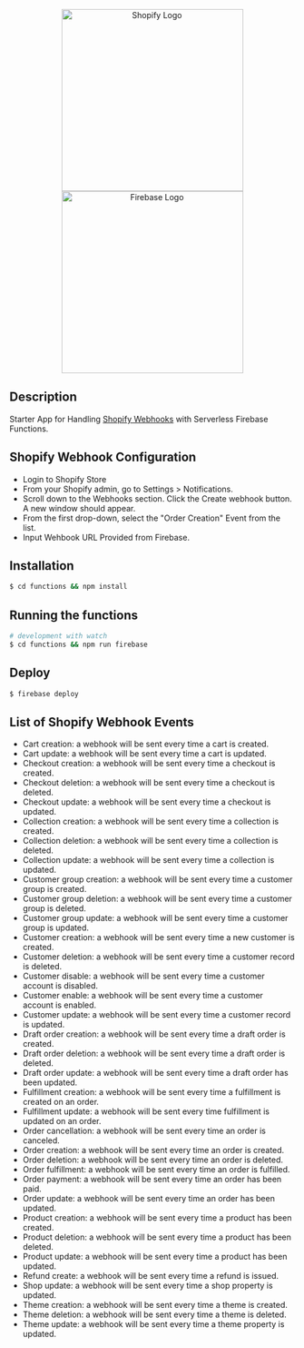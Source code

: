 <p align="center">
<a href="https://shopify.com/" target="blank"><img src="https://cdn.shopify.com/shopifycloud/brochure/assets/brand-assets/shopify-logo-main-8ee1e0052baf87fd9698ceff7cbc01cc36a89170212ad227db3ff2706e89fd04.svg" width="320" alt="Shopify Logo" /></a>
<a href="https://firebase.google.com/" target="blank"><img src="https://firebase.google.com/images/brand-guidelines/logo-built_white.png" width="320" alt="Firebase Logo" /></a>
</p>

## Description

Starter App for Handling [Shopify Webhooks](https://github.com/nestjs/nest) with Serverless Firebase Functions.

## Shopify Webhook Configuration

- Login to Shopify Store
- From your Shopify admin, go to Settings > Notifications.
- Scroll down to the Webhooks section. Click the Create webhook button. A new window should appear.
- From the first drop-down, select the "Order Creation" Event from the list.
- Input Wehbook URL Provided from Firebase.

## Installation

```bash
$ cd functions && npm install
```

## Running the functions

```bash
# development with watch
$ cd functions && npm run firebase
```

## Deploy

```bash
$ firebase deploy
```

## List of Shopify Webhook Events

- Cart creation: a webhook will be sent every time a cart is created.
- Cart update: a webhook will be sent every time a cart is updated.
- Checkout creation: a webhook will be sent every time a checkout is created.
- Checkout deletion: a webhook will be sent every time a checkout is deleted.
- Checkout update: a webhook will be sent every time a checkout is updated.
- Collection creation: a webhook will be sent every time a collection is created.
- Collection deletion: a webhook will be sent every time a collection is deleted.
- Collection update: a webhook will be sent every time a collection is updated.
- Customer group creation: a webhook will be sent every time a customer group is created.
- Customer group deletion: a webhook will be sent every time a customer group is deleted.
- Customer group update: a webhook will be sent every time a customer group is updated.
- Customer creation: a webhook will be sent every time a new customer is created.
- Customer deletion: a webhook will be sent every time a customer record is deleted.
- Customer disable: a webhook will be sent every time a customer account is disabled.
- Customer enable: a webhook will be sent every time a customer account is enabled.
- Customer update: a webhook will be sent every time a customer record is updated.
- Draft order creation: a webhook will be sent every time a draft order is created.
- Draft order deletion: a webhook will be sent every time a draft order is deleted.
- Draft order update: a webhook will be sent every time a draft order has been updated.
- Fulfillment creation: a webhook will be sent every time a fulfillment is created on an order.
- Fulfillment update: a webhook will be sent every time fulfillment is updated on an order.
- Order cancellation: a webhook will be sent every time an order is canceled.
- Order creation: a webhook will be sent every time an order is created.
- Order deletion: a webhook will be sent every time an order is deleted.
- Order fulfillment: a webhook will be sent every time an order is fulfilled.
- Order payment: a webhook will be sent every time an order has been paid.
- Order update: a webhook will be sent every time an order has been updated.
- Product creation: a webhook will be sent every time a product has been created.
- Product deletion: a webhook will be sent every time a product has been deleted.
- Product update: a webhook will be sent every time a product has been updated.
- Refund create: a webhook will be sent every time a refund is issued.
- Shop update: a webhook will be sent every time a shop property is updated.
- Theme creation: a webhook will be sent every time a theme is created.
- Theme deletion: a webhook will be sent every time a theme is deleted.
- Theme update: a webhook will be sent every time a theme property is updated.
